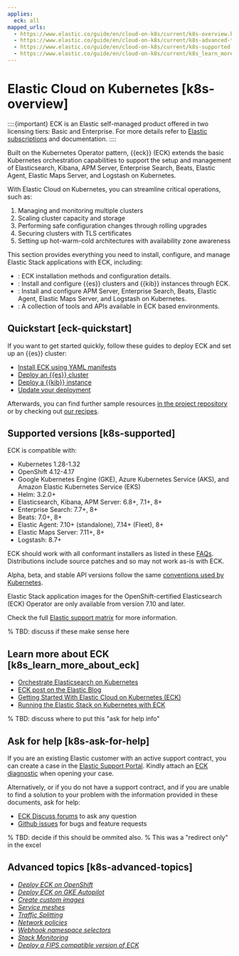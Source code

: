 ```yaml
---
applies:
  eck: all
mapped_urls:
  - https://www.elastic.co/guide/en/cloud-on-k8s/current/k8s-overview.html
  - https://www.elastic.co/guide/en/cloud-on-k8s/current/k8s-advanced-topics.html
  - https://www.elastic.co/guide/en/cloud-on-k8s/current/k8s-supported.html
  - https://www.elastic.co/guide/en/cloud-on-k8s/current/k8s_learn_more_about_eck.html
---
```


# Elastic Cloud on Kubernetes [k8s-overview]

::::{important}
ECK is an Elastic self-managed product offered in two licensing tiers: Basic and Enterprise. For more details refer to [Elastic subscriptions](https://www.elastic.co/subscriptions) and [](/deploy-manage/license/manage-your-license-in-eck.md) documentation.
::::

Built on the Kubernetes Operator pattern, {{eck}} (ECK) extends the basic Kubernetes orchestration capabilities to support the setup and management of Elasticsearch, Kibana, APM Server, Enterprise Search, Beats, Elastic Agent, Elastic Maps Server, and Logstash on Kubernetes.

With Elastic Cloud on Kubernetes, you can streamline critical operations, such as:

1. Managing and monitoring multiple clusters
2. Scaling cluster capacity and storage
3. Performing safe configuration changes through rolling upgrades
4. Securing clusters with TLS certificates
5. Setting up hot-warm-cold architectures with availability zone awareness

This section provides everything you need to install, configure, and manage Elastic Stack applications with ECK, including:

- [](./cloud-on-k8s/deploy-an-orchestrator.md): ECK installation methods and configuration details.
- [](./cloud-on-k8s/manage-deployments.md): Install and configure {{es}} clusters and {{kib}} instances through ECK.
- [](./cloud-on-k8s/orchestrate-other-elastic-applications.md): Install and configure APM Server, Enterprise Search, Beats, Elastic Agent, Elastic Maps Server, and Logstash on Kubernetes.
- [](./cloud-on-k8s/tools-apis.md): A collection of tools and APIs available in ECK based environments.

## Quickstart [eck-quickstart]

If you want to get started quickly, follow these guides to deploy ECK and set up an {{es}} cluster:

* [Install ECK using YAML manifests](./cloud-on-k8s/install-using-yaml-manifest-quickstart.md)
* [Deploy an {{es}} cluster](./cloud-on-k8s/elasticsearch-deployment-quickstart.md)
* [Deploy a {{kib}} instance](./cloud-on-k8s/kibana-instance-quickstart.md)
* [Update your deployment](./cloud-on-k8s/update-deployments.md)

Afterwards, you can find further sample resources [in the project repository](https://github.com/elastic/cloud-on-k8s/tree/2.16/config/samples) or by checking out [our recipes](./cloud-on-k8s/recipes.md).

## Supported versions [k8s-supported]

ECK is compatible with:

* Kubernetes 1.28-1.32
* OpenShift 4.12-4.17
* Google Kubernetes Engine (GKE), Azure Kubernetes Service (AKS), and Amazon Elastic Kubernetes Service (EKS)
* Helm: 3.2.0+
* Elasticsearch, Kibana, APM Server: 6.8+, 7.1+, 8+
* Enterprise Search: 7.7+, 8+
* Beats: 7.0+, 8+
* Elastic Agent: 7.10+ (standalone), 7.14+ (Fleet), 8+
* Elastic Maps Server: 7.11+, 8+
* Logstash: 8.7+

ECK should work with all conformant installers as listed in these [FAQs](https://github.com/cncf/k8s-conformance/blob/master/faq.md#what-is-a-distribution-hosted-platform-and-an-installer). Distributions include source patches and so may not work as-is with ECK.

Alpha, beta, and stable API versions follow the same [conventions used by Kubernetes](https://kubernetes.io/docs/concepts/overview/kubernetes-api/#api-versioning).

Elastic Stack application images for the OpenShift-certified Elasticsearch (ECK) Operator are only available from version 7.10 and later.

Check the full [Elastic support matrix](https://www.elastic.co/support/matrix#matrix_kubernetes) for more information.

% TBD: discuss if these make sense here
## Learn more about ECK [k8s_learn_more_about_eck]

* [Orchestrate Elasticsearch on Kubernetes](https://www.elastic.co/elasticsearch-kubernetes)
* [ECK post on the Elastic Blog](https://www.elastic.co/blog/introducing-elastic-cloud-on-kubernetes-the-elasticsearch-operator-and-beyond?elektra=products&storm=sub1)
* [Getting Started With Elastic Cloud on Kubernetes (ECK)](https://www.youtube.com/watch?v=PIJmlYBIFXM)
* [Running the Elastic Stack on Kubernetes with ECK](https://www.youtube.com/watch?v=Wf6E3vkvEFM)

% TBD: discuss where to put this "ask for help info"
## Ask for help [k8s-ask-for-help]

If you are an existing Elastic customer with an active support contract, you can create a case in the [Elastic Support Portal](https://support.elastic.co/). Kindly attach an [ECK diagnostic](/troubleshoot/deployments/cloud-on-k8s/run-eck-diagnostics.md) when opening your case.

Alternatively, or if you do not have a support contract, and if you are unable to find a solution to your problem with the information provided in these documents, ask for help:

* [ECK Discuss forums](https://discuss.elastic.co/c/eck) to ask any question
* [Github issues](https://github.com/elastic/cloud-on-k8s/issues) for bugs and feature requests

% TBD: decide if this should be ommited also.
% This was a "redirect only" in the excel
## Advanced topics [k8s-advanced-topics]

* [*Deploy ECK on OpenShift*](/deploy-manage/deploy/cloud-on-k8s/deploy-eck-on-openshift.md)
* [*Deploy ECK on GKE Autopilot*](/deploy-manage/deploy/cloud-on-k8s/deploy-eck-on-gke-autopilot.md)
* [*Create custom images*](/deploy-manage/deploy/cloud-on-k8s/create-custom-images.md)
* [*Service meshes*](/deploy-manage/deploy/cloud-on-k8s/service-meshes.md)
* [*Traffic Splitting*](/deploy-manage/deploy/cloud-on-k8s/requests-routing-to-elasticsearch-nodes.md)
* [*Network policies*](/deploy-manage/deploy/cloud-on-k8s/network-policies.md)
* [*Webhook namespace selectors*](/deploy-manage/deploy/cloud-on-k8s/webhook-namespace-selectors.md)
* [*Stack Monitoring*](/deploy-manage/monitor/stack-monitoring/eck-stack-monitoring.md)
* [*Deploy a FIPS compatible version of ECK*](/deploy-manage/deploy/cloud-on-k8s/deploy-fips-compatible-version-of-eck.md)
